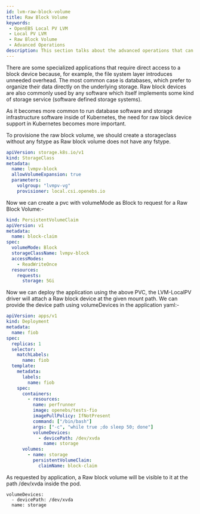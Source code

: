 ```yaml
---
id: lvm-raw-block-volume
title: Raw Block Volume
keywords:
 - OpenEBS Local PV LVM
 - Local PV LVM
 - Raw Block Volume
 - Advanced Operations
description: This section talks about the advanced operations that can be performed in the OpenEBS Local Persistent Volumes (PV) backed by the LVM Storage. 
---
```


There are some specialized applications that require direct access to a block device because, for example, the file system layer introduces unneeded overhead. The most common case is databases, which prefer to organize their data directly on the underlying storage. Raw block devices are also commonly used by any software which itself implements some kind of storage service (software defined storage systems).

As it becomes more common to run database software and storage infrastructure software inside of Kubernetes, the need for raw block device support in Kubernetes becomes more important.

To provisione the raw block volume, we should create a storageclass without any fstype as Raw block volume does not have any fstype.

```yaml
apiVersion: storage.k8s.io/v1
kind: StorageClass
metadata:
  name: lvmpv-block
  allowVolumeExpansion: true
  parameters:
    volgroup: "lvmpv-vg"
    provisioner: local.csi.openebs.io
```

Now we can create a pvc with volumeMode as Block to request for a Raw Block Volume:-

```yaml
kind: PersistentVolumeClaim
apiVersion: v1
metadata:
  name: block-claim
spec:
  volumeMode: Block
  storageClassName: lvmpv-block
  accessModes:
    - ReadWriteOnce
  resources:
    requests:
      storage: 5Gi
```

Now we can deploy the application using the above PVC, the LVM-LocalPV driver will attach a Raw block device at the given mount path. We can provide the device path using volumeDevices in the application yaml:-

```yaml
apiVersion: apps/v1
kind: Deployment
metadata:
  name: fiob
spec:
  replicas: 1
  selector:
    matchLabels:
      name: fiob
  template:
    metadata:
      labels:
        name: fiob
    spec:
      containers:
        - resources:
          name: perfrunner
          image: openebs/tests-fio
          imagePullPolicy: IfNotPresent
          command: ["/bin/bash"]
          args: ["-c", "while true ;do sleep 50; done"]
          volumeDevices:
            - devicePath: /dev/xvda
              name: storage
      volumes:
        - name: storage
          persistentVolumeClaim:
            claimName: block-claim
```

As requested by application, a Raw block volume will be visible to it at the path /dev/xvda inside the pod.

```
volumeDevices:
  - devicePath: /dev/xvda
  name: storage
```